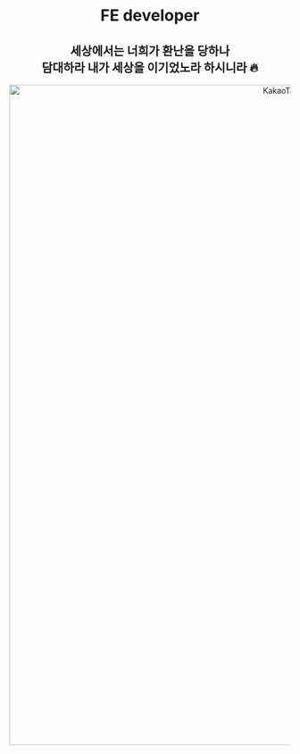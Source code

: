 
<div align="center">
<h1>FE developer</h1>

<h2> 세상에서는 너희가 환난을 당하나<br/>담대하라 내가 세상을 이기었노라 하시니라 🔥</h2>

  <img width="1183" alt="KakaoTalk_Photo_2022-12-19-11-09-20 003" src="https://user-images.githubusercontent.com/105103712/208334331-6cfe5fde-e087-431d-a02d-888a8b6f7d4c.png">
</div>
